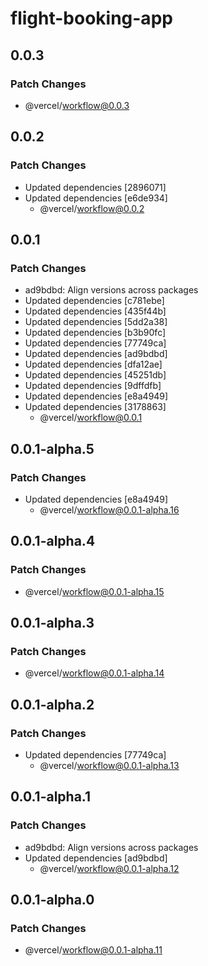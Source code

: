 # flight-booking-app

## 0.0.3

### Patch Changes

- @vercel/workflow@0.0.3

## 0.0.2

### Patch Changes

- Updated dependencies [2896071]
- Updated dependencies [e6de934]
  - @vercel/workflow@0.0.2

## 0.0.1

### Patch Changes

- ad9bdbd: Align versions across packages
- Updated dependencies [c781ebe]
- Updated dependencies [435f44b]
- Updated dependencies [5dd2a38]
- Updated dependencies [b3b90fc]
- Updated dependencies [77749ca]
- Updated dependencies [ad9bdbd]
- Updated dependencies [dfa12ae]
- Updated dependencies [45251db]
- Updated dependencies [9dffdfb]
- Updated dependencies [e8a4949]
- Updated dependencies [3178863]
  - @vercel/workflow@0.0.1

## 0.0.1-alpha.5

### Patch Changes

- Updated dependencies [e8a4949]
  - @vercel/workflow@0.0.1-alpha.16

## 0.0.1-alpha.4

### Patch Changes

- @vercel/workflow@0.0.1-alpha.15

## 0.0.1-alpha.3

### Patch Changes

- @vercel/workflow@0.0.1-alpha.14

## 0.0.1-alpha.2

### Patch Changes

- Updated dependencies [77749ca]
  - @vercel/workflow@0.0.1-alpha.13

## 0.0.1-alpha.1

### Patch Changes

- ad9bdbd: Align versions across packages
- Updated dependencies [ad9bdbd]
  - @vercel/workflow@0.0.1-alpha.12

## 0.0.1-alpha.0

### Patch Changes

- @vercel/workflow@0.0.1-alpha.11
